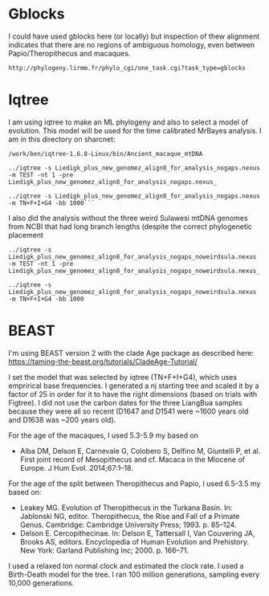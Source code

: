 # Gblocks

I could have used gblocks here (or locally) but inspection of thew alignment indicates that there are no regions of ambiguous homology, even between Papio/Theropithecus and macaques.
```
http://phylogeny.lirmm.fr/phylo_cgi/one_task.cgi?task_type=gblocks
```

# Iqtree
I am using iqtree to make an ML phylogeny and also to select a model of evolution. This model will be used for the time calibrated MrBayes analysis. I am in this directory on sharcnet:
```
/work/ben/iqtree-1.6.8-Linux/bin/Ancient_macaque_mtDNA
```

```
../iqtree -s Liedigk_plus_new_genomez_align8_for_analysis_nogaps.nexus -m TEST -nt 1 -pre Liedigk_plus_new_genomez_align8_for_analysis_nogaps.nexus_
```
```
../iqtree -s Liedigk_plus_new_genomez_align8_for_analysis_nogaps.nexus -m TN+F+I+G4 -bb 1000```
```

I also did the analysis without the three weird Sulawesi mtDNA genomes from NCBI that had long branch lengths (despite the correct phylogenetic placement

```
../iqtree -s Liedigk_plus_new_genomez_align8_for_analysis_nogaps_noweirdsula.nexus -m TEST -nt 1 -pre Liedigk_plus_new_genomez_align8_for_analysis_nogaps_noweirdsula.nexus_
```
```
../iqtree -s Liedigk_plus_new_genomez_align8_for_analysis_nogaps_noweirdsula.nexus -m TN+F+I+G4 -bb 1000
```
# BEAST

I'm using BEAST version 2 with the clade Age package as described here: https://taming-the-beast.org/tutorials/CladeAge-Tutorial/

I set the model that was selected by iqtree (TN+F+I+G4), which uses emprirical base frequencies. I generated a nj starting tree and scaled it by a factor of 25 in order for it to have the right dimensions (based on trials with Figtree). I did not use the carbon dates for the three LiangBua samples because they were all so recent (D1647 and D1541 were ~1600 years old and D1638 was ~200 years old). 

For the age of the macaques, I used 5.3-5.9 my based on 
* Alba DM, Delson E, Carnevale G, Colobero S, Delfino M, Giuntelli P, et al.
First joint record of Mesopithecus and cf. Macaca in the Miocene of Europe.
J Hum Evol. 2014;67:1–18.

For the age of the split between Theropithecus and Papio, I used 6.5-3.5 my based on:
* Leakey MG. Evolution of Theropithecus in the Turkana Basin. In: Jablonski NG, editor. Theropithecus, the Rise and Fall of a Primate Genus. Cambridge: Cambridge University Press; 1993. p. 85–124.
* Delson E. Cercopithecinae. In: Delson E, Tattersall I, Van Couvering JA,
Brooks AS, editors. Encyclopedia of Human Evolution and Prehistory. New
York: Garland Publishing Inc; 2000. p. 166–71.

I used a relaxed lon normal clock and estimated the clock rate. I used a Birth-Death model for the tree. I ran 100 million generations, sampling every 10,000 generations.
